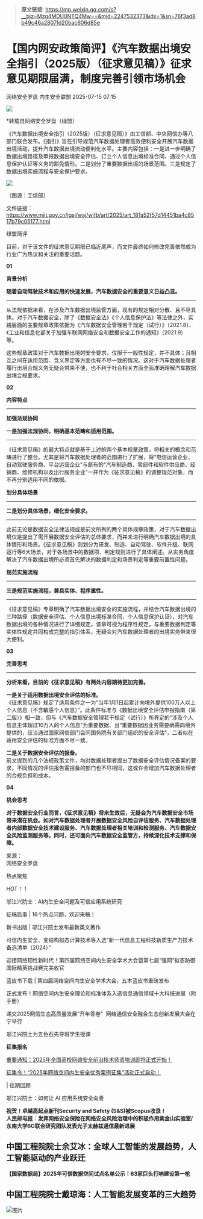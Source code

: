 > **原文链接**: https://mp.weixin.qq.com/s?__biz=Mzg4MDU0NTQ4Mw==&mid=2247532373&idx=1&sn=76f3ad8b49c46a2807fd20bac606d85e

#  【国内网安政策简评】《汽车数据出境安全指引（2025版）（征求意见稿）》征求意见期限届满，制度完善引领市场机会  
网络安全罗盘  内生安全联盟   2025-07-15 07:15  
  
![](https://mmbiz.qpic.cn/mmbiz_gif/jRRfTC292pVoWnbgLicTxFJZAnXcAzN0d8CLRhKnIDw29HTKsZ8iaicEMgp8yibA1iantP0okaonISrHH1d626cUhMw/640?wx_fmt=gif&from=appmsg "")  
  
*转载自网络安全罗盘（绿盟）  
  
《汽车数据出境安全指引（2025版）（征求意见稿）》由工信部、中央网信办等八部门联合发布。《指引》旨在引导规范汽车数据处理者高效便利安全开展汽车数据出境活动，提升汽车数据出境流动便利化水平。主要内容包括：一是进一步明确了数据出境路径及申报数据出境安全评估、订立个人信息出境标准合同、通过个人信息保护认证等义务的豁免情形。二是划分了重要数据出境的场景范围。三是规定了数据出境实施流程与安全保护要求。  
  
  
![](https://mmbiz.qpic.cn/mmbiz_png/jRRfTC292pVoWnbgLicTxFJZAnXcAzN0dtl6IUuJ7pvMjfRXdiaG7avxq3hq3rQhv8NIrg6NQpA5HntUAS8c3U8w/640?wx_fmt=png&from=appmsg "")  
  
（图源：工信部）  
  
  
文件链接：  
https://www.miit.gov.cn/jgsj/waj/wjfb/art/2025/art_181a52f57d14451ba4c8517b79c05177.html  
  
绿盟简评  
  
  
目前，对于该文件的征求意见期限已临近尾声，而文件最终如何修改完善依然成为行业广为热议和关注的重要话题。  
  
**01**  
  
**背景分析**  
  
  
**随着自动驾驶技术和应用的快速发展，汽车数据安全的重要意义日益凸显。**  
  
****  
  
从法规依据来看，在涉及汽车数据出境监管方面，现有的规定相对分散、且不尽具体。对于汽车数据安全，除了《数据安全法》《个人信息保护法》等法律之外，实践层面的主要规章政策依据为《汽车数据安全管理若干规定（试行）》（2021.8）、《工业和信息化部关于加强车联网网络安全和数据安全工作的通知》（2021.9）等。  
  
  
这些规章政策对于汽车数据出境的安全要求，仅限于一般性规定，并不具体；且相互之间在适用范围、含义界定等方面也有不尽一致的情况。这对于汽车数据处理者履行出境合规义务无疑会带来不便，也不利于社会相关方面全面准确理解汽车数据出境合规要求。  
  
  
**02**  
  
**内容特点**  
  
****  
**加强法规协同**  
  
  
**一是加强法规协同，明确基本范畴和适用范围。**  
  
****  
《征求意见稿》的最大特点就是基于上述的两个基本规章政策，将相关的概念和范畴进行了整合。尤其是将汽车数据处理者的范围进行了扩展，将“电信运营企业、自动驾驶服务商、平台运营企业”与原有的“汽车制造商、零部件和软件供应商、经销商、维修机构以及出行服务企业”一并作为《征求意见稿》的调整规范对象，而不再分别适用不同的依据。  
  
  
**划分具体场景**  
  
****  
**二是划分具体场景，细化安全要求。**  
  
****  
此前无论是数据安全法律法规或是前文所列的两个具体规章政策，对于汽车数据出境仅是提出了需开展数据安全评估的总体要求，而并未进行明确汽车数据出境的具体情形和场景。《征求意见稿》则划分为研发、制造、自动驾驶、软件升级、联网运行等6大场景，对于各场景中的数据项、判定规则进行了具体阐述。从实务角度解决了汽车数据出境所必须首先解决的数据判定和场景判定等重要前置性问题。  
  
  
**规范实施流程**  
  
****  
**三是规范实施流程，兼具实体、程序属性。**  
  
****  
《征求意见稿》专章明确了汽车数据出境安全的实施流程，并结合汽车数据出境的三种路径（数据安全评估、个人信息出境标准合同、个人信息保护认证），对汽车数据出境的各种情况进行了详细规定。该章可视为程序性规定，与重要数据判定等实体性规定共同构成完整的指引体系，无疑会对汽车数据处理者的出境实务带来很大便利。  
  
  
**03**  
  
**完善思考**  
  
****  
**分析来看，目前的《征求意见稿》有两处内容期待更加完善。**  
  
  
**一是关于适用数据出境安全评估的标准。**  
《征求意见稿》规定了适用条件之一为“当年1月1日起累计向境外提供100万人以上个人信息（不含敏感个人信息）”。此条件标准与《数据出境安全评估申报指南（第二版）》相一致，但与《汽车数据安全管理若干规定（试行）》所界定的“涉及个人信息主体超过10万人的个人信息”为重要数据、且“重要数据因业务需要确需向境外提供的，应当通过国家网信部门会同国务院有关部门组织的安全评估”，二者似在适用安全评估的标准方面不尽一致。  
  
  
**二是关于数据安全评估的报备。**  
前文提到的几个法规政策文件，均对数据处理者提出了数据安全评估情况备案的要求，不同情况的评估报告需报备的部门也不尽相同，这或许会增加汽车数据处理者的合规负担和成本。  
  
  
**04**  
  
**机会思考**  
  
  
**对于数据安全行业而言，《征求意见稿》将来生效后，无疑会为汽车数据安全市场带来潜在机会。如对汽车数据处理者开展数据安全风险自评估服务、汽车数据处理者内部数据安全技术建设服务、汽车数据处理者相关培训和检测服务、汽车数据安全风险监测服务等。同时，还可面向汽车数据安全监管方，持续深化技术支撑和保障。**  
  
  
  
来源：  
网络安全罗盘  
  
  
  
  
热点聚焦  
  
HOT！！  
  
邬江兴院士：AI内生安全问题及可信应用系统研究  
  
征稿启事 | 16个热点问题，欢迎来稿！  
  
新书出版 | 邬江兴院士发布最新英文著作  
  
可信内生安全、变结构拟态计算技术等入选“新一代信息工程科技新质生产力技术备选清单（2024）”  
  
迎接网络韧性新时代！第四届网络空间内生安全学术大会暨第七届“强网”拟态防御国际精英挑战赛完美收官  
  
蓝皮书下载 | 第四届网络空间内生安全学术大会，五本蓝皮书重磅发布  
  
正式发布！网络空间内生安全理论和标准体系入选信息通信领域十大科技进展（附手册）  
  
递交2025网信生态高质量发展“开年答卷”  网络通信安全融合生态创新发展大会在宁举行  
  
邬江兴院士为五色石先导班学生授课  
  
  
**征集报名**  
  
  
  
[重要通知：2025年全国高校网络安全前沿技术师资培训即将正式开始！](https://mp.weixin.qq.com/s?__biz=Mzg4MDU0NTQ4Mw==&mid=2247532075&idx=1&sn=2e9ed7b913b0af775216e257b486e439&scene=21&token=2060297392&lang=zh_CN#wechat_redirect)  
  
  
  
[征集令！“2025年网络空间内生安全优秀案例征集”活动正式启动！](https://mp.weixin.qq.com/s?__biz=Mzg4MDU0NTQ4Mw==&mid=2247532036&idx=1&sn=fb743ddeedecf357810ece63b028ffd9&scene=21#wechat_redirect)  
  
  
  
| 往期回顾  
  
邬江兴院士：如何让 AI 应用系统安全向善  
  
**祝贺！卓越高起点新刊Security and Safety (S&S)被Scopus收录！**  
**人民邮电报：发挥网络安全保险在网络安全风险治理中的积极作用紫金山实验室/东南大学6G联合研究团队发表光子太赫兹通信最新进展**  
  
## 中国工程院院士余艾冰：全球人工智能的发展趋势，人工智能驱动的产业跃迁  
  
  
**【国家数据局】2025年可信数据空间试点名单公示！63家巨头打响建设第一枪**  
  
## 中国工程院院士戴琼海：人工智能发展变革的三大趋势  
  
  
![图片](https://mmbiz.qpic.cn/mmbiz_gif/jRRfTC292pXGqHBACsK1cVtpyTB5F8VFsEY3paWnfS3dichupP4OknoSrNN3c6YviaDsLwKnfHwj1OibB7lWFvbibQ/640?wx_fmt=gif&wxfrom=5&wx_lazy=1&tp=webp "")  
  
  
